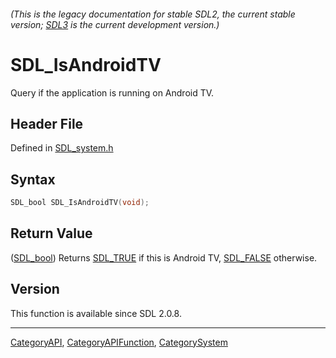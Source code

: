 ###### (This is the legacy documentation for stable SDL2, the current stable version; [SDL3](https://wiki.libsdl.org/SDL3/) is the current development version.)
# SDL_IsAndroidTV

Query if the application is running on Android TV.

## Header File

Defined in [SDL_system.h](https://github.com/libsdl-org/SDL/blob/SDL2/include/SDL_system.h)

## Syntax

```c
SDL_bool SDL_IsAndroidTV(void);
```

## Return Value

([SDL_bool](SDL_bool)) Returns [SDL_TRUE](SDL_TRUE) if this is Android TV,
[SDL_FALSE](SDL_FALSE) otherwise.

## Version

This function is available since SDL 2.0.8.

----
[CategoryAPI](CategoryAPI), [CategoryAPIFunction](CategoryAPIFunction), [CategorySystem](CategorySystem)

